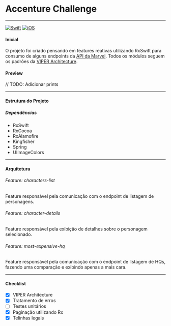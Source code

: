 # Accenture Challenge
---
[![Swift](https://img.shields.io/badge/Swift-5-orange.svg)](https://swift.org/blog/swift-5-released/)
[![iOS](https://img.shields.io/badge/iOS-10%2B-brightgreen.svg?style=flat)](https://support.apple.com/en-us/HT208011)

#### Inicial
O projeto foi criado pensando em features reativas utilizando RxSwift para consumo de alguns endpoints da [API da Marvel](https://developer.marvel.com/).
Todos os módulos seguem os padrões da [VIPER Architecture](https://medium.com/cr8resume/viper-architecture-for-ios-project-with-simple-demo-example-7a07321dbd29).


#### Preview
// TODO: Adicionar prints

---
#### Estrutura do Projeto
##### Dependências
- RxSwift
- RxCocoa
- RxAlamofire
- Kingfisher
- Spring
- UIImageColors
---

#### Arquitetura
###### Feature: characters-list
Feature responsável pela comunicação com o endpoint de listagem de personagens.

###### Feature: character-details
Feature responsável pela exibição de detalhes sobre o personagem selecionado.

###### Feature: most-expensive-hq
Feature responsável pela comunicação com o endpoint de listagem de HQs, fazendo uma comparação e exibindo apenas a mais cara.

---
#### Checklist
- [X] VIPER Architecture
- [X] Tratamento de erros
- [ ] Testes unitários
- [X] Paginação utilizando Rx
- [X] Telinhas legais
